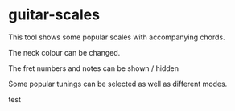 # guitar-scales

This tool shows some popular scales with accompanying chords.

The neck colour can be changed.

The fret numbers and notes can be shown / hidden

Some popular tunings can be selected as well as different modes.

test

